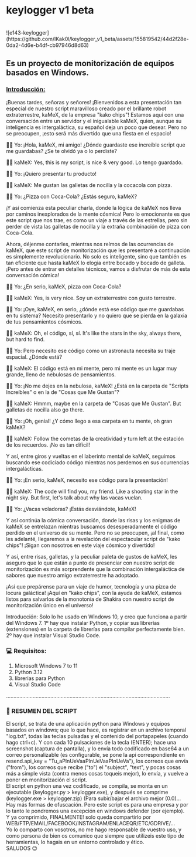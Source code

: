 <h1>keylogger v1 beta</h1> 
<br>
![e143-keylogger](https://github.com/lKak0l/keylogger_v1_beta/assets/155819542/44d2f28e-0da2-4d6e-b4df-cb97946d8d63)
<br>
<h2>Es un proyecto de monitorización de equipos basados en Windows.</h2>

<h3><u>Introducción:</u></h3> 

 ¡Buenas tardes, señoras y señores! ¡Bienvenidos a esta presentación tan especial de nuestro script maravilloso creado por el brillante robot extraterrestre, kaMeX, de la empresa "kako chips"! Estamos aquí con una conversación entre un servidor y el inigualable kaMeX, quien, aunque su inteligencia es intergaláctica, su español deja un poco que desear. Pero no se preocupen, ¡esto será más divertido que una fiesta en el espacio!

🕵️‍♂️ Yo: ¡Hola, kaMeX, mi amigo! ¿Dónde guardaste ese increíble script que me guardabas? ¿Se te olvidó ya o lo perdiste?

🐱‍🚀 kaMeX: Yes, this is my script, is nice & very good. Lo tengo guardado.

🕵️‍♂️ Yo: ¡Quiero presentar tu producto!

🐱‍🚀 kaMeX: Me gustan las galletas de nocilla y la cocacola con pizza.

🕵️‍♂️ Yo: ¿Pizza con Coca-Cola? ¿Estás seguro, kaMeX?

¡Y así comienza esta peculiar charla, donde la lógica de kaMeX nos lleva por caminos inexplorados de la mente cósmica! Pero lo emocionante es que este script que nos trae, es como un viaje a través de las estrellas, pero sin perder de vista las galletas de nocilla y la extraña combinación de pizza con Coca-Cola.

Ahora, déjenme contarles, mientras nos reímos de las ocurrencias de kaMeX, que este script de monitorización que les presentaré a continuación es simplemente revolucionario. No solo es inteligente, sino que también es tan eficiente que hasta kaMeX lo elogia entre bocado y bocado de galleta. ¡Pero antes de entrar en detalles técnicos, vamos a disfrutar de más de esta conversación cómica!

🕵️‍♂️ Yo: ¿En serio, kaMeX, pizza con Coca-Cola?

🐱‍🚀 kaMeX: Yes, is very nice. Soy un extraterrestre con gusto terrestre.

🕵️‍♂️ Yo: ¡Oye, kaMeX, en serio, ¿dónde está ese código que me guardabas en tu sistema? Necesito presentarlo y no quiero que se pierda en la galaxia de tus pensamientos cósmicos.

🐱‍🚀 kaMeX: Oh, el código, sí, sí. It's like the stars in the sky, always there, but hard to find.

🕵️‍♂️ Yo: Pero necesito ese código como un astronauta necesita su traje espacial. ¿Dónde está?

🐱‍🚀 kaMeX: El código está en mi mente, pero mi mente es un lugar muy grande, lleno de nebulosas de pensamientos.

🕵️‍♂️ Yo: ¡No me dejes en la nebulosa, kaMeX! ¿Está en la carpeta de "Scripts Increíbles" o en la de "Cosas que Me Gustan"?

🐱‍🚀 kaMeX: Hmmm, maybe en la carpeta de "Cosas que Me Gustan". But galletas de nocilla also go there.

🕵️‍♂️ Yo: ¡Oh, genial! ¿Y cómo llego a esa carpeta en tu mente, oh gran kaMeX?

🐱‍🚀 kaMeX: Follow the cometas de la creatividad y turn left at the estación de los recuerdos. ¡No es tan difícil!

Y así, entre giros y vueltas en el laberinto mental de kaMeX, seguimos buscando ese codiciado código mientras nos perdemos en sus ocurrencias intergalácticas.

🕵️‍♂️ Yo: ¡En serio, kaMeX, necesito ese código para la presentación!

🐱‍🚀 kaMeX: The code will find you, my friend. Like a shooting star in the night sky. But first, let's talk about why las vacas vuelan.

🕵️‍♂️ Yo: ¿Vacas voladoras? ¡Estás desviándote, kaMeX!

Y así continúa la cómica conversación, donde las risas y los enigmas de kaMeX se entrelazan mientras buscamos desesperadamente el código perdido en el universo de su mente. Pero no se preocupen, ¡al final, como les adelanté, llegaremos a la revelación del espectacular script de "kako chips"! ¡Sigan con nosotros en este viaje cósmico y divertido!

Y así, entre risas, galletas, y la peculiar paleta de gustos de kaMeX, les aseguro que lo que están a punto de presenciar con nuestro script de monitorización es más sorprendente que la combinación intergaláctica de sabores que nuestro amigo extraterrestre ha adoptado.

¡Así que prepárense para un viaje de humor, tecnología y una pizca de locura galáctica! ¡Aquí en "kako chips", con la ayuda de kaMeX, estamos listos para salvarlos de la monotonía de Shakira con nuestro script de monitorización único en el universo!
 
Introducción: Solo lo he usado en Windows 10, y creo que funciona a partir del Windows 7. 1º hay que instalar Python, y copiar sus librerías (extensiones) en la carpeta de librerías para compilar perfectamente bien. 2º hay que instalar Visual Studio Code.

 <p><h3>💻 Requisitos:</h3></p><ol><li> Microsoft Windows 7 to 11</li> <li> Python 3.12</li> <li> librerias para Python</li><li> Visual Studio Code</li> </ol>    

...............................................................................................................
          
<h3>🔎 RESUMEN DEL SCRIPT </h3>

El script, se trata de una aplicación python para Windows y equipos basados en windows; que lo que hace, es registrar en un archivo temporal "log.txt", todas las teclas pulsadas y el contenido del portapapeles (cuando hago ctrl+c).  Y con cada 10 pulsaciones de la tecla (ENTER); hace una screenshot (captura de pantalla), y lo envía todo codificado en base64 a un correo personalizable (es configurable, se pone la api correspondiente en resend.api_key = "Tu_aPInUeVaaPInUeVaaPInUeVa"), los correos que envía ("from"), los correos que recibe ("to") el "subject", "text", y pocas cosas más a simple vista (contra menos cosas toqueis mejor), lo envía, y vuelve a poner en monitorización el script.
<br>
El script en python una vez codificado, se compila, se monta en un ejecutable (keylogger.py > keylogger.exe), y después se comprime (keylogger.exe > keylogger.zip) (Para subir/bajar el archivo mejor (0.0)... <br>
Hay más formas de ofuscación. Pero este script es para una empresa y por lo tanto le pondremos una excepción en windows defender (por ejemplo).
<br>
Y ya comprimido, FINALMENTE! solo queda compartirlo por WEB/FTP/EMAIL/FACEBOOK/INSTAGRAM/ENLACEQR/ETC/GDRIVE/...
<br>
Yo lo comparto con vosotros, no me hago responsable de vuestro uso, y como persona de bien os comunico que siempre que utilizeis este tipo de herramientas, lo hagais en un entorno controlado y ético.<br>
SALUDOS 😉
